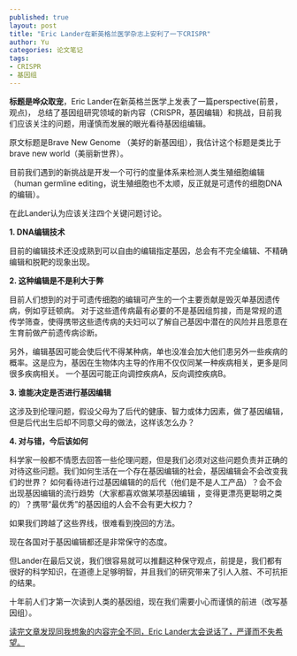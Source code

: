 ```yaml
---
published: true
layout: post
title: "Eric Lander在新英格兰医学杂志上安利了一下CRISPR"
author: Yu
categories: 论文笔记
tags:
- CRISPR
- 基因组
---
```


**标题是哗众取宠**，Eric Lander在新英格兰医学上发表了一篇perspective(前景，观点)，
总结了基因组研究领域的新内容（CRISPR，基因编辑）和挑战，目前我们应该关注的问题，用谨慎而发展的眼光看待基因组编辑。

原文标题是Brave New Genome （美好的新基因组），我估计这个标题是类比于brave new world（美丽新世界）。

目前我们遇到的新挑战是开发一个可行的度量体系来检测人类生殖细胞编辑（human germline editing，说生殖细胞也不太顺，反正就是可遗传的细胞DNA的编辑）。

在此Lander认为应该关注四个关键问题讨论。

**1. DNA编辑技术**

目前的编辑技术还没成熟到可以自由的编辑指定基因，总会有不完全编辑、不精确编辑和脱靶的现象出现。

**2. 这种编辑是不是利大于弊**

目前人们想到的对于可遗传细胞的编辑可产生的一个主要贡献是毁灭单基因遗传病，例如亨廷顿病。
对于这些遗传病最有必要的不是基因组剪接，而是常规的遗传学筛查，使得携带这些遗传病的夫妇可以了解自己基因中潜在的风险并且愿意在生育前做产前遗传病诊断。

另外，编辑基因可能会使后代不得某种病，单也没准会加大他们患另外一些疾病的概率。这是应为，基因在生物体内主导的作用不仅仅同某一种疾病相关，更多是同很多疾病相关。
一个基因可能正向调控疾病A，反向调控疾病B。


**3. 谁能决定是否进行基因编辑**

这涉及到伦理问题，假设父母为了后代的健康、智力或体力因素，做了基因编辑，但是后代出生后却不同意父母的做法，这样该怎么办？

**4. 对与错，今后该如何**

科学家一般都不情愿去回答一些伦理问题，但是我们必须对这些问题负责并正确的对待这些问题。我们如何生活在一个存在基因编辑的社会，基因编辑会不会改变我们的世界？
如何看待进行过基因编辑的的后代（他们是不是人工产品）？会不会出现基因编辑的流行趋势（大家都喜欢做某项基因编辑 ，变得更漂亮更聪明之类的）？携带<q>最优秀</q>的基因组的人会不会有更大权力？

如果我们跨越了这些界线，很难看到挽回的方法。

现在各国对于基因编辑都还是非常保守的态度。

但Lander在最后又说，我们很容易就可以推翻这种保守观点，前提是，我们都有很好的科学知识，在道德上足够明智，并且我们的研究带来了引人入胜、不可抗拒的结果。

十年前人们才第一次读到人类的基因组，现在我们需要小心而谨慎的前进（改写基因组）。

<u>读完文章发现同我想象的内容完全不同，Eric Lander太会说话了，严谨而不失希望。</u>
